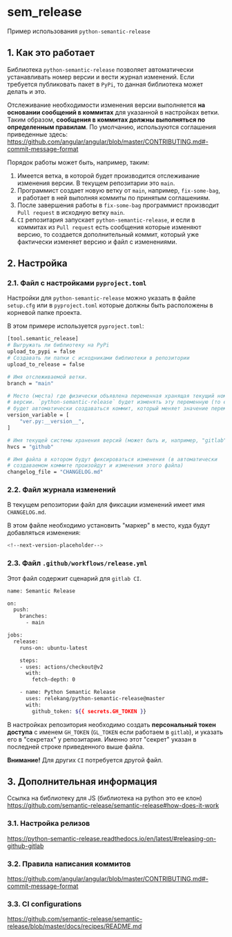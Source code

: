 # sem_release

Пример использования `python-semantic-release`

## 1. Как это работает

Библиотека `python-semantic-release` позволяет автоматически устанавливать номер версии и вести журнал изменений.
Если требуется публиковать пакет в `PyPi`, то данная библиотека может делать и это.

Отслеживание необходимости изменения версии выполняется **на основании сообщений в коммитах** для указанной в настройках ветки. Таким образом, **сообщения в коммитах должны выполняться по определенным правилам**.
По умолчанию, используются соглашения приведенные здесь:
<https://github.com/angular/angular/blob/master/CONTRIBUTING.md#-commit-message-format>

Порядок работы может быть, например, таким:

1. Имеется ветка, в которой будет производится отслеживание изменения версии. В текущем репозитарии это `main`.
2. Программист создает новую ветку от `main`, например, `fix-some-bag`, и работает в ней выполняя коммиты по принятым соглашениям.
3. После завершения работы в `fix-some-bag` программист производит `Pull request` в исходную ветку `main`.
4. `CI` репозитария запускает `python-semantic-release`, и если в коммитах из `Pull request` есть сообщения которые изменяют версию, то создается дополнительный коммит, который уже фактически изменяет версию и файл с изменениями.

## 2. Настройка

### 2.1. Файл с настройками `pyproject.toml`

Настройки для `python-semantic-release` можно указать в файле `setup.cfg` или в `pyproject.toml` которые должны быть расположены в корневой папке проекта.

В этом примере используется `pyproject.toml`:

```bash
[tool.semantic_release]
# Выгружать ли библиотеку на PyPi
upload_to_pypi = false
# Создавать ли папки с исходниками библиотеки в репозитории
upload_to_release = false

# Имя отслеживаемой ветки. 
branch = "main"

# Место (места) где физически объявлена переменная хранящая текущий номер
# версии. `python-semantic-release` будет изменять эту переменную (то есть,
# будет автоматически создаваться коммит, который меняет значение переменной)
version_variable = [
    "ver.py:__version__",
]

# Имя текущей системы хранения версий (может быть и, например, "gitlab")
hvcs = "github"

# Имя файла в котором будут фиксироваться изменения (в автоматически 
# создаваемом коммите произойдут и изменения этого файла)
changelog_file = "CHANGELOG.md"
```

### 2.2. Файл журнала изменений

В текущем репозитории файл для фиксации изменений имеет имя `CHANGELOG.md`.

В этом файле необходимо установить "маркер" в место, куда будут добавляться изменения:

```bash
<!--next-version-placeholder-->
```

### 2.3. Файл  `.github/workflows/release.yml`

Этот файл содержит сценарий для `gitlab CI`.

```bash
name: Semantic Release

on:
  push:
    branches:
      - main

jobs:
  release:
    runs-on: ubuntu-latest

    steps:
    - uses: actions/checkout@v2
      with:
        fetch-depth: 0

    - name: Python Semantic Release
      uses: relekang/python-semantic-release@master
      with:
        github_token: ${{ secrets.GH_TOKEN }}
```

В настройках репозитория необходимо создать **персональный токен доступа** с именем `GH_TOKEN` (`GL_TOKEN` если работаем в `gitlab`), и указать его в "секретах" у репозитария. Именно этот "секрет" указан в последней строке приведенного выше файла.

**Внимание!** Для других `CI` потребуется другой файл.

## 3. Дополнительная информация

Ссылка на библиотеку для JS (библиотека на python это ее клон)
<https://github.com/semantic-release/semantic-release#how-does-it-work>

### 3.1. Настройка релизов

<https://python-semantic-release.readthedocs.io/en/latest/#releasing-on-github-gitlab>

### 3.2. Правила написания коммитов

<https://github.com/angular/angular/blob/master/CONTRIBUTING.md#-commit-message-format>

### 3.3. CI configurations

<https://github.com/semantic-release/semantic-release/blob/master/docs/recipes/README.md>
